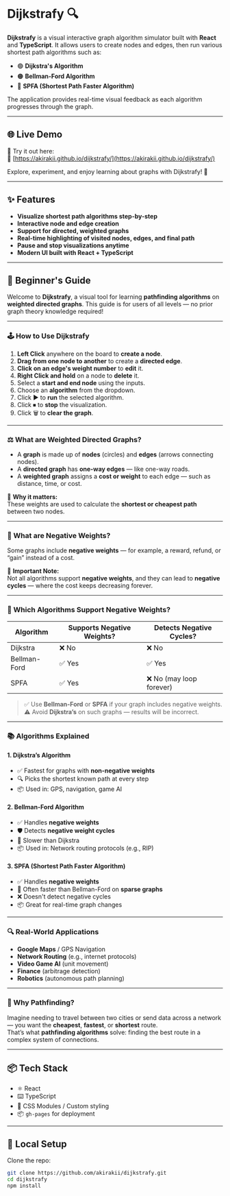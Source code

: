 # Dijkstrafy 🔍

**Dijkstrafy** is a visual interactive graph algorithm simulator built with **React** and **TypeScript**. It allows users to create nodes and edges, then run various shortest path algorithms such as:

- 🟢 **Dijkstra's Algorithm**
- 🟠 **Bellman-Ford Algorithm**
- 🔵 **SPFA (Shortest Path Faster Algorithm)**

The application provides real-time visual feedback as each algorithm progresses through the graph.

---

## 🌐 Live Demo

🎉 Try it out here:  
🔗 [https://akirakii.github.io/dijkstrafy/](https://akirakii.github.io/dijkstrafy/)

Explore, experiment, and enjoy learning about graphs with Dijkstrafy! 🚀

---

## ✨ Features

- **Visualize shortest path algorithms step-by-step**
- **Interactive node and edge creation**
- **Support for directed, weighted graphs**
- **Real-time highlighting of visited nodes, edges, and final path**
- **Pause and stop visualizations anytime**
- **Modern UI built with React + TypeScript**

---

## 📘 Beginner's Guide

Welcome to **Dijkstrafy**, a visual tool for learning **pathfinding algorithms** on **weighted directed graphs**. This guide is for users of all levels — no prior graph theory knowledge required!

---

### 🕹️ How to Use Dijkstrafy

1. **Left Click** anywhere on the board to **create a node**.
2. **Drag from one node to another** to create a **directed edge**.
3. **Click on an edge's weight number** to **edit** it.
4. **Right Click and hold** on a node to **delete** it.
5. Select a **start and end node** using the inputs.
6. Choose an **algorithm** from the dropdown.
7. Click ▶ to **run** the selected algorithm.
8. Click ⏹ to **stop** the visualization.
9. Click 🗑️ to **clear the graph**.

---

### ⚖️ What are Weighted Directed Graphs?

- A **graph** is made up of **nodes** (circles) and **edges** (arrows connecting nodes).
- A **directed graph** has **one-way edges** — like one-way roads.
- A **weighted graph** assigns a **cost or weight** to each edge — such as distance, time, or cost.

🧠 **Why it matters:**  
These weights are used to calculate the **shortest or cheapest path** between two nodes.

---

### 🔻 What are Negative Weights?

Some graphs include **negative weights** — for example, a reward, refund, or “gain” instead of a cost.

🚫 **Important Note:**  
Not all algorithms support **negative weights**, and they can lead to **negative cycles** — where the cost keeps decreasing forever.

---

### 🚦 Which Algorithms Support Negative Weights?

| Algorithm       | Supports Negative Weights? | Detects Negative Cycles? |
|----------------|-----------------------------|---------------------------|
| Dijkstra        | ❌ No                        | ❌ No                      |
| Bellman-Ford    | ✅ Yes                       | ✅ Yes                     |
| SPFA            | ✅ Yes                       | ❌ No (may loop forever)   |

> ✅ Use **Bellman-Ford** or **SPFA** if your graph includes negative weights.  
> ⚠️ Avoid **Dijkstra’s** on such graphs — results will be incorrect.

---

### 📚 Algorithms Explained

#### 1. **Dijkstra’s Algorithm**
- ✅ Fastest for graphs with **non-negative weights**
- 🔍 Picks the shortest known path at every step
- 📦 Used in: GPS, navigation, game AI

#### 2. **Bellman-Ford Algorithm**
- ✅ Handles **negative weights**
- 🛡️ Detects **negative weight cycles**
- 🐢 Slower than Dijkstra
- 📦 Used in: Network routing protocols (e.g., RIP)

#### 3. **SPFA (Shortest Path Faster Algorithm)**
- ✅ Handles **negative weights**
- 🚀 Often faster than Bellman-Ford on **sparse graphs**
- ❌ Doesn't detect negative cycles
- 📦 Great for real-time graph changes

---

### 🔍 Real-World Applications

- **Google Maps** / GPS Navigation
- **Network Routing** (e.g., internet protocols)
- **Video Game AI** (unit movement)
- **Finance** (arbitrage detection)
- **Robotics** (autonomous path planning)

---

### 🤔 Why Pathfinding?

Imagine needing to travel between two cities or send data across a network — you want the **cheapest**, **fastest**, or **shortest** route.  
That’s what **pathfinding algorithms** solve: finding the best route in a complex system of connections.

---

## 📦 Tech Stack

- ⚛️ React
- ⌨️ TypeScript
- 🎨 CSS Modules / Custom styling
- 📦 `gh-pages` for deployment

---

## 🚀 Local Setup

Clone the repo:

```bash
git clone https://github.com/akirakii/dijkstrafy.git
cd dijkstrafy
npm install
